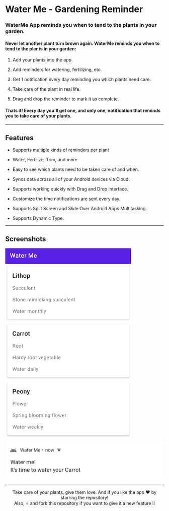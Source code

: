 Water Me - Gardening Reminder
==================================

<h3>WaterMe App reminds you when to tend to the plants in your garden.</h3>
<p>
<h4>Never let another plant turn brown again. WaterMe reminds you when to tend to the plants in your garden:</h4>

1) Add your plants into the app.

2) Add reminders for watering, fertilizing, etc.

3) Get 1 notification every day reminding you which plants need care.

4) Take care of the plant in real life.

5) Drag and drop the reminder to mark it as complete.


<h4>Thats it! Every day you'll get one, and only one, notification that reminds you to take care of your plants.</h4>
<hr>

<h2>Features</h3>

- Supports multiple kinds of reminders per plant

- Water, Fertilize, Trim, and more

- Easy to see which plants need to be taken care of and when.

- Syncs data across all of your Android devices via Cloud.

- Supports working quickly with Drag and Drop interface.

- Customize the time notifications are sent every day.

- Supports Split Screen and Slide Over Android Apps Multitasking.

- Supports Dynamic Type.
<hr>

</p>
<h2>Screenshots</h2>
<img src="https://github.com/AnchalPandey29/WaterMe-app/blob/main/1.png" width="400px">

<img src="https://github.com/AnchalPandey29/WaterMe-app/blob/main/2.png" border="black">
<hr>

<p align="center">
Take care of your plants, give them love. And if you like the app ❤️ by starring the repository!<br>
Also, ⭐️ and fork this repository if you want to give it a new feature !!
</p>
